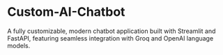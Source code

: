 # Custom-AI-Chatbot
A fully customizable, modern chatbot application built with Streamlit and FastAPI, featuring seamless integration with Groq and OpenAI language models.
